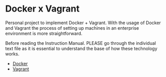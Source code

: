 # Docker x Vagrant
Personal project to implement Docker + Vagrant. With the usage of Docker and Vagrant the process of setting up machines in an enterprise environment is more straightforward.

Before reading the Instruction Manual. PLEASE go through the individual text file as it is essential to understand the base of how these technology works.

* [Docker](https://github.com/0x4F776C/Automation/tree/main/Docker)
* [Vagrant](https://github.com/0x4F776C/Automation/tree/main/Vagrant)
